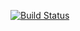 [![Build Status](https://travis-ci.org/alheureux88/homeassistant.svg?branch=master)](https://travis-ci.org/alheureux88/homeassistant)
